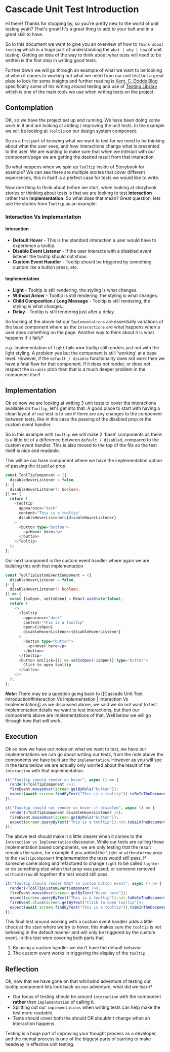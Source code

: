 # Cascade Unit Test Introduction

Hi there! Thanks for stopping by, so you're pretty new to the world of unit testing yeah? That's great! It's a great thing to add to your belt and in a great skill to have.

So in this document we want to give you an overview of how to `think about testing` which is a huge part of understanding the `what | why | how` of unit testing. Getting an idea of the way to think about what tests will need to be written is the first step in writing good tests.

Further down we will go through an example of what we want to be looking at when it comes to working out what we need from our unit test but a great plate to look for some insights and further reading is [Kent. C. Dodds Blog](https://kentcdodds.com/blog?q=testing) specifically some of his writing around testing and use of [Testing Library](https://testing-library.com/) which is one of the main tools we use when writing tests on the project.

## Contemplation

OK, so we have the project set up and running. We have been doing some work in it and are looking at adding / improving the unit tests. In the example we will be looking at `Tooltip` on our design system component.

So as a first part of knowing what we want to test for we need to be thinking about what the user sees, and how interactions change what is presented to the user. We are wanting to make sure that when we interact with our component/page we are getting the desired result from that interaction.

So what happens when we spin up `Tooltip` inside of Storybook for example? We can see there are multiple stories that cover different experiences, this in itself is a perfect case for tests we would like to write.

Now one thing to think about before we start, when looking at storybook stories or thinking about tests is that we are looking to test **interaction** rather than **implementation**. So what does that mean? Great question, lets use the stories from `Tooltip` as an example:

### Interaction Vs Implementation

#### Interaction

- **Default Hover** - This is the standard interaction a user would have to experience a tooltip.
- **Disable Event Listener** - If the user interacts with a disabled event listener the tooltip should not show.
- **Custom Event Handler** - Tooltip should be triggered by something custom like a button press, etc.

#### Implementation

- **Light** - Tooltip is still rendering, the styling is what changes.
- **Without Arrow** - Tooltip is still rendering, the styling is what changes.
- **Child Composition / Long Message** - Tooltip is still rendering, the styling is what changes.
- **Delay** - Tooltip is still rendering just after a delay.

So looking at the above list our `Implementations` are essentially variations of the base component where as the `Interactions` are what happens when a user does something on the page. Another way to think about it is what happens if it fails?

_e.g._ Implementation of `light` fails === tooltip still renders just not with the light styling. A problem yes but the component is still 'working' at a base level. However, if the `default / disable` functionality does not work then we have a fatal flaw for that component. If it does not render, or does not respect the `disable` prob then that is a much deeper problem in the component itself.

## Implementation

Ok so now we are looking at writing 3 unit tests to cover the interactions available on `Tooltip`, let's get into that. A good place to start with having a clean layout of our test is to see if there are any changes to the component between tests, like in this case the passing of the disabled prop or the custom event handler.

So in this example with `tooltip` we will make 2 'base' components as there is a little bit of a difference between `default / disabled`, compared to the custom event handler. This is also moved to the top of the file so the test itself is nice and readable.

This will be our base component where we have the implementation option of passing the `disabled` prop.

```typescript
const ToolTipComponent = ({
  disableHoverListener = false,
}: {
  disableHoverListener?: boolean;
}) => {
  return (
    <Tooltip
      appearance="dark"
      content="This is a tooltip"
      disableHoverListener={disableHoverListener}
    >
      <button type="button">
        <p>Hover here</p>
      </button>
    </Tooltip>
  );
};
```

Our next component is the custom event handler where again we are building this with that implementation

```typescript
const ToolTipCustomEventComponent = ({
  disableHoverListener = false,
}: {
  disableHoverListener?: boolean;
}) => {
  const [isOpen, setIsOpen] = React.useState(false);
  return (
    <>
      <Tooltip
        appearance="dark"
        content="This is a tooltip"
        open={isOpen}
        disableHoverListener={disableHoverListener}
      >
        <button type="button">
          <p>Hover here</p>
        </button>
      </Tooltip>
      <button onClick={() => setIsOpen(!isOpen)} type="button">
        Click to open tooltip
      </button>
    </>
  );
};
```

**_Note:_** There may be a question going back to [[Cascade Unit Test Introduction#Interaction Vs Implementation | Interaction Vs Implementation]] as we discussed above, we said we do not want to test implementation details we want to test interactions, but then our components above are implementations of that. Well below we will go through how that will work.

## Execution

Ok so now we have our notes on what we want to test, we have our implementations we can go about writing our tests, from the note above the components we have built are the `implementation`. However as you will see in the tests bellow we are actually only worried about the result of the `interaction` with that implementation.

```typescript
it("Tooltip should render on hover", async () => {
  render(<ToolTipComponent />);
  fireEvent.mouseOver(screen.getByRole("button"));
  expect(await screen.findByText("This is a tooltip")).toBeInTheDocument();
});

it("Tooltip should not render on hover if disabled", async () => {
  render(<ToolTipComponent disableHoverListener />);
  fireEvent.mouseOver(screen.getByRole("button"));
  expect(screen.queryByText("This is a tooltip")).not.toBeInTheDocument();
});
```

The above test should make it a little clearer when it comes to the `Interaction vs Implementation` discussion. While our tests are calling those implementation based components, we are only testing that the result remains the same, for example if you added the `light` or `withoutArrow` prop to the `ToolTipComponent` implementation the tests would still pass. If someone came along and refactored to change `light` to be called `lighter` or do something else when that prop was passed, or someone removed `withoutArrow` all together the test would still pass.

```typescript
it("Tooltip should render ONLY on custom button event", async () => {
  render(<ToolTipCustomEventComponent />);
  fireEvent.mouseOver(screen.getByText("Hover here"));
  expect(screen.queryByText("This is a tooltip")).not.toBeInTheDocument();
  fireEvent.click(screen.getByText("Click to open tooltip"));
  expect(await screen.findByText("This is a tooltip")).toBeInTheDocument();
});
```

This final test around working with a custom event handler adds a little check at the start where we try to hover, this makes sure the `tooltip` is not behaving in the default manner and will only be triggered by the custom event. In this test were covering both parts that

1. By using a custom handler we don't have the default behavior
2. The custom event works in triggering the display of the `tooltip`.

## Reflection

Ok, now that we have gone on that whirlwind adventure of testing our tooltip component lets look back on our adventure, what did we learn?

- Our focus of testing should be around `interaction` with the component **rather** than `implementation` of calling it.
- Splitting out our `implementations` when writing tests can help make the test more readable.
- Tests should cover both the should OR shouldn't change when an interaction happens.

Testing is a huge part of improving your thought process as a developer, and the mental process is one of the biggest parts of starting to make headway in effective unit testing.
